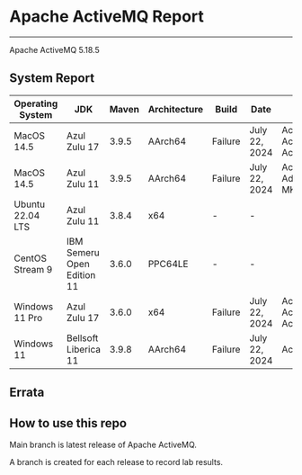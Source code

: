 # Apache ActiveMQ Report
--- 

Apache ActiveMQ 5.18.5

## System Report

| Operating System    | JDK       | Maven | Architecture | Build | Date  | Notes |
|---------------------|-----------|-------|--------------|-------|-------|-------|
| MacOS 14.5          | Azul Zulu 17   | 3.9.5 | AArch64      | Failure | July 22, 2024 | ActiveMQ Client ActiveMQSslConnectionFactoryTest & ActiveMQXASslConnectionFactoryTest |
| MacOS 14.5          | Azul Zulu 11   | 3.9.5 | AArch64      | Failure | July 22, 2024 | ActiveMQ Unit tests AdvisoryTempDestinationTests & MKahaDBTxRecoveryTest |
| Ubuntu 22.04 LTS    | Azul Zulu 11   | 3.8.4 | x64      | - | - | |
| CentOS Stream 9     | IBM Semeru Open Edition 11 | 3.6.0 | PPC64LE      | - | - | |
| Windows 11 Pro      | Azul Zulu 17 | 3.6.0 | x64      | Failure | July 22, 2024 | ActiveMQ Client ActiveMQSslConnectionFactoryTest & ActiveMQXASslConnectionFactoryTest |
| Windows 11       | Bellsoft Liberica 11 | 3.9.8 | AArch64      | Failure | July 22, 2024 | ActiveMQ Client MemoryUsageTest |


## Errata


## How to use this repo

Main branch is latest release of Apache ActiveMQ.

A branch is created for each release to record lab results.
